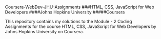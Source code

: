 Coursera-WebDev-JHU-Assignments
###HTML, CSS, JavaScript for Web Developers ####Johns Hopkins University #####Coursera

This repository contains my solutions to the Module - 2 Coding Assignments for the course HTML, CSS, JavaScript for Web Developers by Johns Hopkins University on Coursera.
